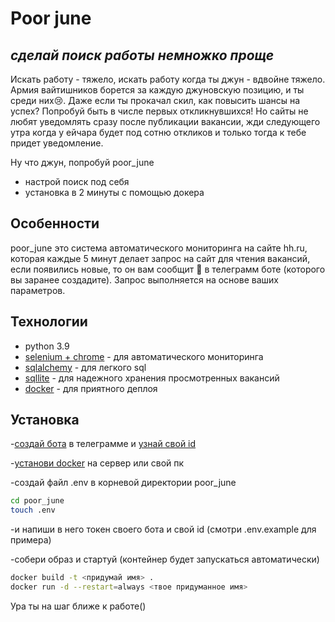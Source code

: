 # Poor june
## _сделай поиск работы немножко проще_

Искать работу - тяжело, искать работу когда ты джун - вдвойне тяжело.
Армия вайтишников борется за каждую джуновскую позицию, и ты среди них😢. Даже если ты прокачал скил, как повысить шансы на успех?
Попробуй быть в числе первых откликнувшихся! Но сайты не любят уведомлять сразу после публикации вакансии, жди следующего утра когда у ейчара будет под сотню откликов и только тогда к тебе придет уведомление. 

Ну что джун, попробуй poor_june

- настрой поиск под себя
- установка в 2 минуты с помощью докера

## Особенности
poor_june это система автоматического мониторинга на сайте hh.ru, которая каждые 5 минут делает запрос на сайт для чтения
вакансий, если появились новые, то он вам сообщит 💬 в телеграмм боте (которого вы заранее создадите).
Запрос выполняется на основе ваших параметров.

## Технологии

- python 3.9
- [selenium + chrome](https://www.selenium.dev/documentation/overview/) - для автоматического мониторинга
- [sqlalchemy](https://docs.sqlalchemy.org/en/14/) - для легкого sql
- [sqllite](https://www.sqlite.org/docs.html) - для надежного хранения просмотренных вакансий
- [docker](https://www.docker.com/) - для приятного деплоя

## Установка

-[создай бота](https://sendpulse.com/ru/knowledge-base/chatbot/telegram/create-telegram-chatbot) в телеграмме и [узнай свой id](https://perfluence.net/blog/article/kak-uznat-id-telegram)

-[установи docker](https://docs.docker.com/desktop/install/mac-install/) на сервер или свой пк

-создай файл .env в корневой директории poor_june

```sh
cd poor_june
touch .env
```
-и напиши в него токен своего бота и свой id (смотри .env.example для примера)

-собери образ и стартуй (контейнер будет запускаться автоматически)

```sh
docker build -t <придумай имя> .
docker run -d --restart=always <твое придуманное имя>
```
Ура ты на шаг ближе к работе()
